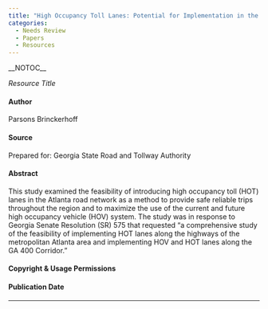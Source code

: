 ```yaml
---
title: "High Occupancy Toll Lanes: Potential for Implementation in the Atlanta Region"
categories:
  - Needs Review
  - Papers
  - Resources
---
```


\_\_NOTOC\_\_

*Resource Title*

#### Author

Parsons Brinckerhoff

#### Source

Prepared for: Georgia State Road and Tollway Authority

#### Abstract

This study examined the feasibility of introducing high occupancy toll (HOT) lanes in the Atlanta road network as a method to provide safe reliable trips throughout the region and to maximize the use of the current and future high occupancy vehicle (HOV) system. The study was in response to Georgia Senate Resolution (SR) 575 that requested “a comprehensive study of the feasibility of implementing HOT lanes along the highways of the metropolitan Atlanta area and implementing HOV and HOT lanes along the GA 400 Corridor.”

#### Copyright & Usage Permissions

#### Publication Date

------------------------------------------------------------------------

<comments />

